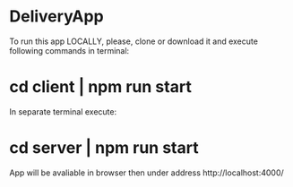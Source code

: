 # DeliveryApp

To run this app LOCALLY, please, clone or download it and execute following commands in terminal:

# cd client | npm run start

In separate terminal execute:

# cd server | npm run start

App will be avaliable in browser then under address http://localhost:4000/
